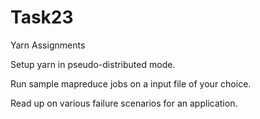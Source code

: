 # Task23
Yarn Assignments

Setup yarn in pseudo-distributed mode.

Run sample mapreduce jobs on a input file of your choice.

Read up on various failure scenarios for an application.
